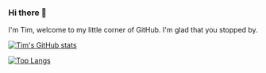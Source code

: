 ### Hi there 👋

I'm Tim, welcome to my little corner of GitHub. I'm glad that you stopped by. 

[![Tim's GitHub stats](https://github-readme-stats.vercel.app/api?username=Timthreetwelve&show_icons=true&theme=tokyonight&hide_border=true&include_all_commits=true&hide_rank=true)](https://github.com/anuraghazra/github-readme-stats)

[![Top Langs](https://github-readme-stats.vercel.app/api/top-langs/?username=Timthreetwelve&hide=C%2B%2B,HTML&layout=compact&theme=tokyonight&hide_border=true)](https://github.com/anuraghazra/github-readme-stats)
<!--
**Timthreetwelve/Timthreetwelve** is a ✨ _special_ ✨ repository because its `README.md` (this file) appears on your GitHub profile.

Here are some ideas to get you started:

- 🔭 I’m currently working on ...
- 🌱 I’m currently learning ...
- 👯 I’m looking to collaborate on ...
- 🤔 I’m looking for help with ...
- 💬 Ask me about ...
- 📫 How to reach me: ...
- 😄 Pronouns: ...
- ⚡ Fun fact: ...
-->

